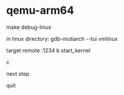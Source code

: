 # qemu-arm64


make debug-linux

in linux directory:
gdb-mutiarch --tui vmlinux


target remote :1234
b start_kernel

c

next
step

quit
